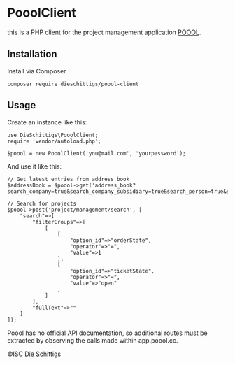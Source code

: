 # PooolClient

this is a PHP client for the project management application [POOOL](https://www.poool.cc/).

## Installation

Install via Composer

    composer require dieschittigs/poool-client

## Usage

Create an instance like this:

    use DieSchittigs\PooolClient;
    require 'vendor/autoload.php';

    $poool = new PooolClient('you@mail.com', 'yourpassword');

And use it like this:

    // Get latest entries from address book
    $addressBook = $poool->get('address_book?search_company=true&search_company_subsidiary=true&search_person=true&search_term=');

    // Search for projects
    $poool->post('project/management/search', [
        "search"=>[
            "filterGroups"=>[
                [
                    [
                        "option_id"=>"orderState",
                        "operator"=>"=",
                        "value"=>1
                    ],
                    [
                        "option_id"=>"ticketState",
                        "operator"=>"=",
                        "value"=>"open"
                    ]
                ]
            ],
            "fullText"=>""
        ]
    ]);

Poool has no official API documentation, so additional routes must be extracted by observing the calls
made within app.poool.cc.

©ISC [Die Schittigs](https://www.dieschittigs.de)
